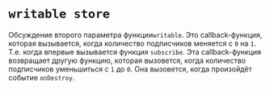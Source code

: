 #  `writable store`

Обсуждение второго параметра функции`writable`. Это callback-функция, которая вызывается, когда количество
подписчиков меняется с `0` на `1`. Т.е. когда впервые вызывается функция `subscribe`. Эта callback-функция 
возвращает другую функцию, которая вызовется, когда количество подписчиков уменьшиться с `1` до `0`. Она вызовется, когда произойдёт событие `onDestroy`.

